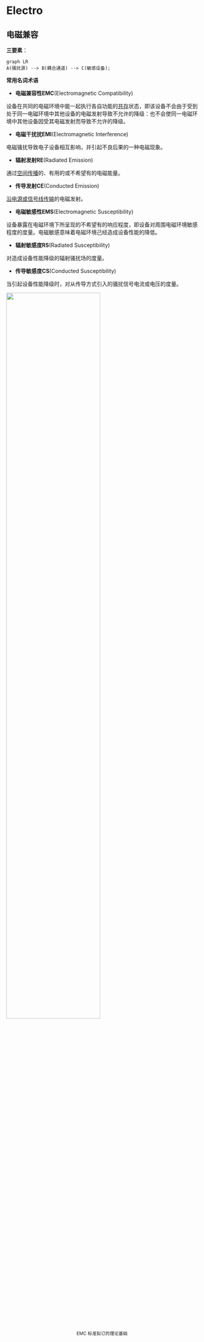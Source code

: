 # Electro

## 电磁兼容

**三要素**：

```mermaid
graph LR
A(骚扰源) --> B(耦合通道) --> C(敏感设备);

```

**常用名词术语**

- **电磁兼容性EMC**(Electromagnetic Compatibility)

设备在共同的电磁环境中能一起执行各自功能的<u>共存</u>状态，即该设备不会由于受到处于同一电磁环境中其他设备的电磁发射导致不允许的降级：也不会使同一电磁环境中其他设备因受其电磁发射而导致不允许的降级。

- **电磁干扰扰EMI**(Electromagnetic Interference)

电磁骚扰导致电子设备相互影响，并引起不良后果的一种电磁现象。

- **辐射发射RE**(Radiated Emission)

通过<u>空间传播</u>的、有用的或不希望有的电磁能量。

- **传导发射CE**(Conducted Emission)

<u>沿电源或信号线传输</u>的电磁发射。

- **电磁敏感性EMS**(Electromagnetic Susceptibility)

设备暴露在电磁环境下所呈现的不希望有的响应程度，即设备对周围电磁环境敏感程度的度量。电磁敏感意味着电磁环境己经造成设备性能的降低。

- **辐射敏感度RS**(Radiated Susceptibility)

对造成设备性能降级的辐射骚扰场的度量。

- **传导敏感度CS**(Conducted Susceptibility)

当引起设备性能降级时，对从传导方式引入的骚扰信号电流或电压的度量。

<img src="https://cdn.jsdelivr.net/gh/Euler0525/tube/electro/emc_ems_lim.webp" width="70%"/>

<center><small>EMC 标准拟订的理论基础</small></center>